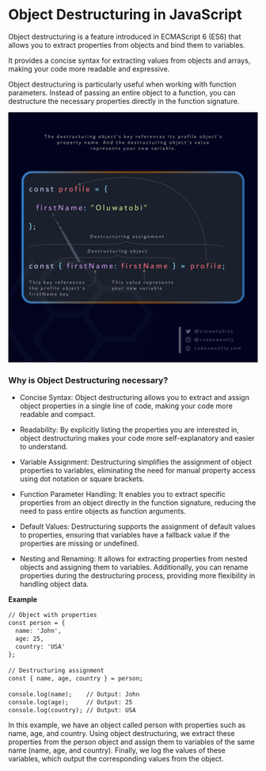 # Object Destructuring in JavaScript

Object destructuring is a feature introduced in ECMAScript 6 (ES6) that allows you to extract properties from objects and bind them to variables.

It provides a concise syntax for extracting values from objects and arrays, making your code more readable and expressive.

Object destructuring is particularly useful when working with function parameters. Instead of passing an entire object to a function, you can destructure the necessary properties directly in the function signature.

![object-destructuring](assets/objects-destructuring.png)

### Why is Object Destructuring necessary?
- Concise Syntax: Object destructuring allows you to extract and assign object properties in a single line of code, making your code more readable and compact.

- Readability: By explicitly listing the properties you are interested in, object destructuring makes your code more self-explanatory and easier to understand.

- Variable Assignment: Destructuring simplifies the assignment of object properties to variables, eliminating the need for manual property access using dot notation or square brackets.

- Function Parameter Handling: It enables you to extract specific properties from an object directly in the function signature, reducing the need to pass entire objects as function arguments.

- Default Values: Destructuring supports the assignment of default values to properties, ensuring that variables have a fallback value if the properties are missing or undefined.

- Nesting and Renaming: It allows for extracting properties from nested objects and assigning them to variables. Additionally, you can rename properties during the destructuring process, providing more flexibility in handling object data.

**Example**
```
// Object with properties
const person = {
  name: 'John',
  age: 25,
  country: 'USA'
};

// Destructuring assignment
const { name, age, country } = person;

console.log(name);    // Output: John
console.log(age);     // Output: 25
console.log(country); // Output: USA

```
In this example, we have an object called person with properties such as name, age, and country. Using object destructuring, we extract these properties from the person object and assign them to variables of the same name (name, age, and country). Finally, we log the values of these variables, which output the corresponding values from the object.